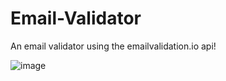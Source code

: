 # Email-Validator
An email validator using the emailvalidation.io api!

![image](https://github.com/KshitijShresth29/Email-Validator/assets/145615126/572760db-15b2-41b4-84f5-adb19c478c5d)
